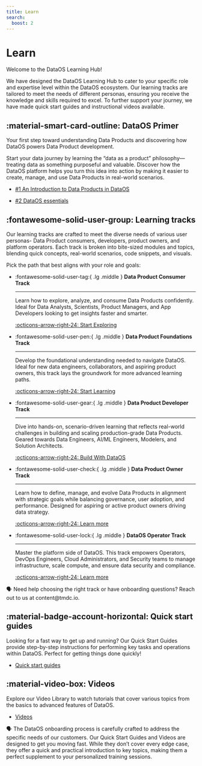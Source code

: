 ```yaml
---
title: Learn
search:
  boost: 2
---
```


# Learn


Welcome to the DataOS Learning Hub!

We have designed the DataOS Learning Hub to cater to your specific role and expertise level within the DataOS ecosystem. Our learning tracks are tailored to meet the needs of different personas, ensuring you receive the knowledge and skills required to excel. To further support your journey, we have made quick start guides and instructional videos available.

## :material-smart-card-outline: DataOS Primer

Your first step toward understanding Data Products and discovering how DataOS powers Data Product development.

Start your data journey by learning the “data as a product” philosophy—treating data as something purposeful and valuable. Discover how the DataOS platform helps you turn this idea into action by making it easier to create, manage, and use Data Products in real-world scenarios. 

<div class= "grid cards" markdown>

-   [#1 An Introduction to Data Products in DataOS](/learn_new/understand_data_products/)

-   [#2 DataOS essentials](/learn_new/dataos_essentials/)
    
</div>

## :fontawesome-solid-user-group: Learning tracks 

Our learning tracks are crafted to meet the diverse needs of various user personas- Data Product consumers, developers, product owners, and platform operators. Each track is broken into bite-sized modules and topics, blending quick concepts, real-world scenarios, code snippets, and visuals. 

Pick the path that best aligns with your role and goals:

<div class= "grid cards" markdown>

-   :fontawesome-solid-user-tag:{ .lg .middle } **Data Product Consumer Track**

    ---

    Learn how to explore, analyze, and consume Data Products confidently. Ideal for Data Analysts, Scientists, Product Managers, and App Developers looking to get insights faster and smarter.

    [:octicons-arrow-right-24: Start Exploring](/learn_new/about_dp_consumer_track/)

-   :fontawesome-solid-user-pen:{ .lg .middle } **Data Product Foundations Track**

    ---

    Develop the foundational understanding needed to navigate DataOS. Ideal for new data engineers, collaborators, and aspiring product owners, this track lays the groundwork for more advanced learning paths.


    [:octicons-arrow-right-24: Start Learning](/learn_new/about_dp_foundations_track)


-   :fontawesome-solid-user-gear:{ .lg .middle } **Data Product Developer Track**

    ---

    Dive into hands-on, scenario-driven learning that reflects real-world challenges in building and scaling production-grade Data Products. Geared towards Data Engineers, AI/ML Engineers, Modelers, and Solution Architects.
    
    [:octicons-arrow-right-24: Build With DataOS](/learn_new/about_dp_developer_track/)

-   :fontawesome-solid-user-check:{ .lg .middle } **Data Product Owner Track**

    ---

    Learn how to define, manage, and evolve Data Products in alignment with strategic goals while balancing governance, user adoption, and performance. Designed for aspiring or active product owners driving data strategy. 


    [:octicons-arrow-right-24:  Learn more](/learn_new/about_dp_owner_track/)

-   :fontawesome-solid-user-lock:{ .lg .middle } **DataOS Operator Track**

    ---

    Master the platform side of DataOS. This track empowers Operators, DevOps Engineers, Cloud Administrators, and Security teams to manage infrastructure, scale compute, and ensure data security and compliance.
    
    [:octicons-arrow-right-24:  Learn more](/learn_new/about_operator_track/)


</div>

<aside class="callout">
🗣 Need help choosing the right track or have onboarding questions? Reach out to us at content@tmdc.io.
</aside>

## :material-badge-account-horizontal: Quick start guides

Looking for a fast way to get up and running? Our Quick Start Guides provide step-by-step instructions for performing key tasks and operations within DataOS. Perfect for getting things done quickly!

<div class= "grid cards" markdown>

-   [Quick start guides](/quick_guides/)
    
</div>

## :material-video-box: Videos

Explore our Video Library to watch tutorials that cover various topics from the basics to advanced features of DataOS. 

<div class= "grid cards" markdown>

-   [Videos](/videos/)    

</div>

<aside class="callout">
🗣 The DataOS onboarding process is carefully crafted to address the specific needs of our customers. Our Quick Start Guides and Videos are designed to get you moving fast. While they don’t cover every edge case, they offer a quick and practical introduction to key topics, making them a perfect supplement to your personalized training sessions.
</aside>